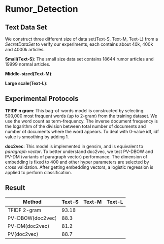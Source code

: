 # Rumor_Detection

## Text Data Set
We construct three different size of data set(Text-S, Text-M, Text-L) from a
_SecretDataSet_ to verify our experiments, each contains about 40k, 400k
and 4000k articles.

__Small(Text-S)__: The small size data set contains 18644 rumor articles
and 19999 normal articles.

__Middle-sized(Text-M)__:

__Large scale(Text-L)__:

## Experimental Protocols

__TFIDF n gram__: This bag-of-words model is constructed by selecting 500,000
most frequent words (up to 2-gram) from the training dataset.
We use the word count as term-frequency. The inverse document frequency is the
logarithm of the division between total number of documents and number of
documents where the word appears. To deal with 0-value idf, idf value is
smoothing by adding 1.

__doc2vec__: This model is implemented in gensim, and is equivalent to
_paragraph vector_. To better understand doc2vec, we test PV-DBOW and PV-DM
 (variants of paragraph vector) performance. The dimension of embedding is
 fixed to 400 and other hyper parameters are selected by cross validation.
 After getting embedding vectors, a logistic regression is applied to perform
 classification.

## Result
| Method  | Text-S | Text-M | Text-L |
|---------|--------|--------|--------|
| TFIDF 2-gram | 93.18 | | | |
| PV-DBOW(doc2vec) | 88.3 | | | |
| PV-DM(doc2vec) | 81.2 | | | |
| PV(doc2vec) | 88.7 | | | |


